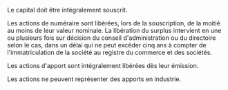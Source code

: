   
 Le capital doit être intégralement souscrit.  

  
 Les actions de numéraire sont libérées, lors de la souscription, de la moitié au moins de leur valeur nominale. La libération du surplus intervient en une ou plusieurs fois sur décision du conseil d'administration ou du directoire selon le cas, dans un délai qui ne peut excéder cinq ans à compter de l'immatriculation de la société au registre du commerce et des sociétés.  

  
 Les actions d'apport sont intégralement libérées dès leur émission.  

  
 Les actions ne peuvent représenter des apports en industrie.  
